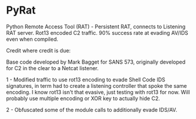 # PyRat
Python Remote Access Tool (RAT) - Persistent RAT, connects to Listening RAT server.  Rot13 encoded C2 traffic. 90% success rate at evading AV/IDS even when compiled.

Credit where credit is due:

Base code developed by Mark Bagget for SANS 573, originally developed for C2 in the clear to a Netcat listener.

1 - Modified traffic to use rot13 encoding to evade Shell Code IDS signatures, in term had to create a listening controller that spoke the same encoding.  I know rot13 isn't that evasive, just testing with rot13 for now.  Will probably use multiple encoding or XOR key to actually hide C2.

2 - Obfuscated some of the module calls to additionally evade IDS/AV.

